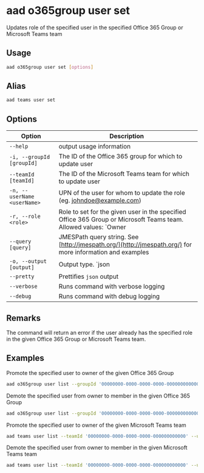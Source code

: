 # aad o365group user set

Updates role of the specified user in the specified Office 365 Group or Microsoft Teams team

## Usage

```sh
aad o365group user set [options]
```

## Alias

```sh
aad teams user set
```

## Options

Option|Description
------|-----------
`--help`|output usage information
`-i, --groupId [groupId]`|The ID of the Office 365 group for which to update user
`--teamId [teamId]`|The ID of the Microsoft Teams team for which to update user
`-n, --userName <userName>`|UPN of the user for whom to update the role (eg. johndoe@example.com)
`-r, --role <role>`|Role to set for the given user in the specified Office 365 Group or Microsoft Teams team. Allowed values: `Owner|Member`
`--query [query]`|JMESPath query string. See [http://jmespath.org/](http://jmespath.org/) for more information and examples
`-o, --output [output]`|Output type. `json|text`. Default `text`
`--pretty`|Prettifies `json` output
`--verbose`|Runs command with verbose logging
`--debug`|Runs command with debug logging

## Remarks

The command will return an error if the user already has the specified role in the given Office 365 Group or Microsoft Teams team.

## Examples

Promote the specified user to owner of the given Office 365 Group

```sh
aad o365group user list --groupId '00000000-0000-0000-0000-000000000000' --userName 'anne.matthews@contoso.onmicrosoft.com' --role Owner
```

Demote the specified user from owner to member in the given Office 365 Group

```sh
aad o365group user list --groupId '00000000-0000-0000-0000-000000000000' --userName 'anne.matthews@contoso.onmicrosoft.com' --role Member
```

Promote the specified user to owner of the given Microsoft Teams team

```sh
aad teams user list --teamId '00000000-0000-0000-0000-000000000000' --userName 'anne.matthews@contoso.onmicrosoft.com' --role Owner
```

Demote the specified user from owner to member in the given Microsoft Teams team

```sh
aad teams user list --teamId '00000000-0000-0000-0000-000000000000' --userName 'anne.matthews@contoso.onmicrosoft.com' --role Member
```
